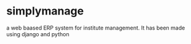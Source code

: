 # simplymanage
a web baased ERP system for institute management.
It has been made using django and python

